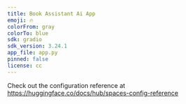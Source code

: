 ```yaml
---
title: Book Assistant Ai App
emoji: 🔥
colorFrom: gray
colorTo: blue
sdk: gradio
sdk_version: 3.24.1
app_file: app.py
pinned: false
license: cc
---
```


Check out the configuration reference at https://huggingface.co/docs/hub/spaces-config-reference
